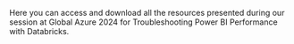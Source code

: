 Here you can access and download all the resources presented during our session at Global Azure 2024 for Troubleshooting Power BI Performance with Databricks.
